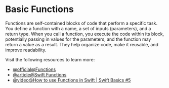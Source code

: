 # Basic Functions

Functions are self-contained blocks of code that perform a specific task. You define a function with a name, a set of inputs (parameters), and a return type. When you call a function, you execute the code within its block, potentially passing in values for the parameters, and the function may return a value as a result. They help organize code, make it reusable, and improve readability.

Visit the following resources to learn more:

- [@official@Functions](https://docs.swift.org/swift-book/documentation/the-swift-programming-language/functions/#Defining-and-Calling-Functions)
- [@article@Swift Functions](https://www.programiz.com/swift-programming/functions)
- [@video@How to use Functions in Swift | Swift Basics #5](https://www.youtube.com/watch?v=kr3SSplrJlw)